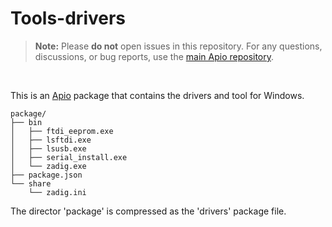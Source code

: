 # Tools-drivers

> **Note:** Please **do not** open issues in this repository.
> For any questions, discussions, or bug reports, use the [main Apio repository](https://github.com/FPGAwars/apio).

<br>

This is an [Apio](https://github.com/FPGAwars/apio) package that contains the drivers and tool for Windows.

```
package/
├── bin
│   ├── ftdi_eeprom.exe
│   ├── lsftdi.exe
│   ├── lsusb.exe
│   ├── serial_install.exe
│   └── zadig.exe
├── package.json
└── share
    └── zadig.ini
```

The director 'package' is compressed as the 'drivers' package file.
